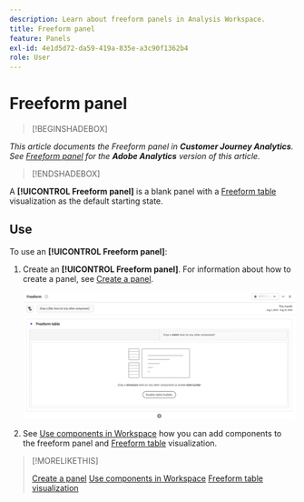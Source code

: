 ```yaml
---
description: Learn about freeform panels in Analysis Workspace.
title: Freeform panel
feature: Panels
exl-id: 4e1d5d72-da59-419a-835e-a3c90f1362b4
role: User
---
```

# Freeform panel


>[!BEGINSHADEBOX]

*This article documents the Freeform panel in **Customer Journey Analytics**.<br/>See [Freeform panel](https://experienceleague.adobe.com/en/docs/analytics/analyze/analysis-workspace/panels/freeform-panel) for the **Adobe Analytics** version of this article.*

>[!ENDSHADEBOX]


A **[!UICONTROL Freeform panel]** is a blank panel with a [Freeform table](/help/analysis-workspace/visualizations/freeform-table/freeform-table.md) visualization as the default starting state.

## Use

To use an **[!UICONTROL Freeform panel]**:

1. Create an **[!UICONTROL Freeform panel]**. For information about how to create a panel, see [Create a panel](panels.md#create-a-panel).

   ![The default Freeform panel showing a blank panel with a freeform table.](assets/freeform-panel.png)

1. See [Use components in Workspace](/help/components/use-components-in-workspace.md) how you can add components to the freeform panel and [Freeform table](/help/analysis-workspace/visualizations/freeform-table/freeform-table.md) visualization.


>[!MORELIKETHIS]
>
>[Create a panel](/help/analysis-workspace/c-panels/panels.md#create-a-panel)
>[Use components in Workspace](/help/components/use-components-in-workspace.md)
>[Freeform table visualization](/help/analysis-workspace/visualizations/freeform-table/freeform-table.md)
>